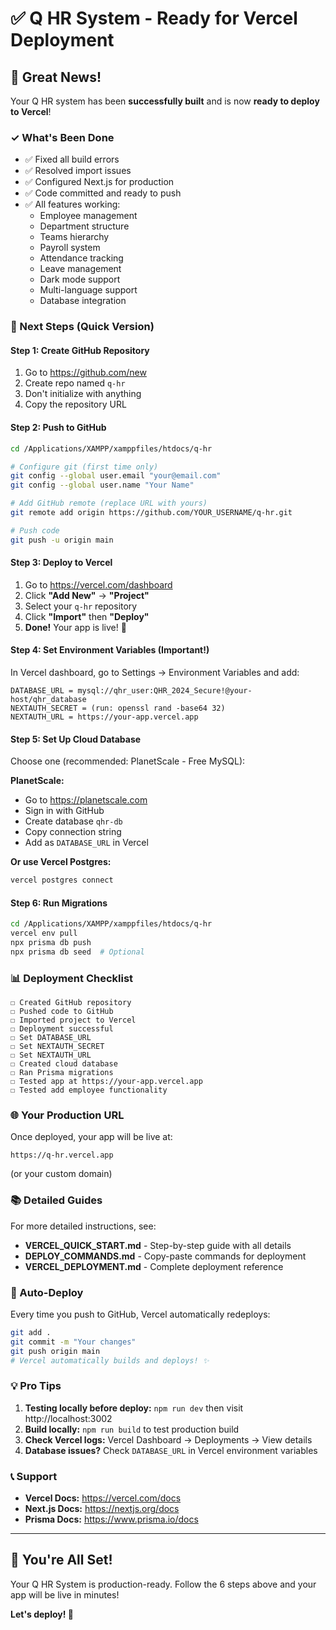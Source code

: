 # ✅ Q HR System - Ready for Vercel Deployment

## 🎉 Great News!

Your Q HR system has been **successfully built** and is now **ready to deploy to Vercel**!

### ✓ What's Been Done

- ✅ Fixed all build errors
- ✅ Resolved import issues  
- ✅ Configured Next.js for production
- ✅ Code committed and ready to push
- ✅ All features working:
  - Employee management
  - Department structure
  - Teams hierarchy
  - Payroll system
  - Attendance tracking
  - Leave management
  - Dark mode support
  - Multi-language support
  - Database integration

### 🚀 Next Steps (Quick Version)

#### Step 1: Create GitHub Repository
1. Go to https://github.com/new
2. Create repo named `q-hr`
3. Don't initialize with anything
4. Copy the repository URL

#### Step 2: Push to GitHub
```bash
cd /Applications/XAMPP/xamppfiles/htdocs/q-hr

# Configure git (first time only)
git config --global user.email "your@email.com"
git config --global user.name "Your Name"

# Add GitHub remote (replace URL with yours)
git remote add origin https://github.com/YOUR_USERNAME/q-hr.git

# Push code
git push -u origin main
```

#### Step 3: Deploy to Vercel
1. Go to https://vercel.com/dashboard
2. Click **"Add New"** → **"Project"**
3. Select your `q-hr` repository
4. Click **"Import"** then **"Deploy"**
5. **Done!** Your app is live! 🎉

#### Step 4: Set Environment Variables (Important!)
In Vercel dashboard, go to Settings → Environment Variables and add:

```
DATABASE_URL = mysql://qhr_user:QHR_2024_Secure!@your-host/qhr_database
NEXTAUTH_SECRET = (run: openssl rand -base64 32)
NEXTAUTH_URL = https://your-app.vercel.app
```

#### Step 5: Set Up Cloud Database
Choose one (recommended: PlanetScale - Free MySQL):

**PlanetScale:**
- Go to https://planetscale.com
- Sign in with GitHub
- Create database `qhr-db`
- Copy connection string
- Add as `DATABASE_URL` in Vercel

**Or use Vercel Postgres:**
```bash
vercel postgres connect
```

#### Step 6: Run Migrations
```bash
cd /Applications/XAMPP/xamppfiles/htdocs/q-hr
vercel env pull
npx prisma db push
npx prisma db seed  # Optional
```

### 📊 Deployment Checklist

```
☐ Created GitHub repository
☐ Pushed code to GitHub
☐ Imported project to Vercel
☐ Deployment successful
☐ Set DATABASE_URL
☐ Set NEXTAUTH_SECRET
☐ Set NEXTAUTH_URL
☐ Created cloud database
☐ Ran Prisma migrations
☐ Tested app at https://your-app.vercel.app
☐ Tested add employee functionality
```

### 🌐 Your Production URL

Once deployed, your app will be live at:
```
https://q-hr.vercel.app
```
(or your custom domain)

### 📚 Detailed Guides

For more detailed instructions, see:
- **VERCEL_QUICK_START.md** - Step-by-step guide with all details
- **DEPLOY_COMMANDS.md** - Copy-paste commands for deployment
- **VERCEL_DEPLOYMENT.md** - Complete deployment reference

### 🔄 Auto-Deploy

Every time you push to GitHub, Vercel automatically redeploys:
```bash
git add .
git commit -m "Your changes"
git push origin main
# Vercel automatically builds and deploys! ✨
```

### 💡 Pro Tips

1. **Testing locally before deploy:** `npm run dev` then visit http://localhost:3002
2. **Build locally:** `npm run build` to test production build
3. **Check Vercel logs:** Vercel Dashboard → Deployments → View details
4. **Database issues?** Check `DATABASE_URL` in Vercel environment variables

### 📞 Support

- **Vercel Docs:** https://vercel.com/docs
- **Next.js Docs:** https://nextjs.org/docs
- **Prisma Docs:** https://www.prisma.io/docs

---

## 🎊 You're All Set!

Your Q HR System is production-ready. Follow the 6 steps above and your app will be live in minutes!

**Let's deploy! 🚀**
